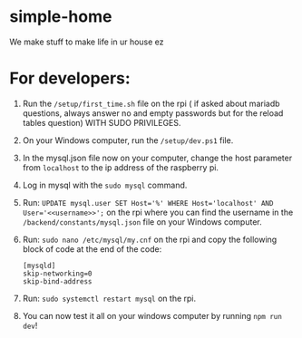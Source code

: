 # simple-home

We make stuff to make life in ur house ez

# For developers:

1. Run the `/setup/first_time.sh` file on the rpi ( if asked about mariadb questions, always answer no and empty passwords but for the reload tables question) WITH SUDO PRIVILEGES.
2. On your Windows computer, run the `/setup/dev.ps1` file.
3. In the mysql.json file now on your computer, change the host parameter from ```localhost``` to the ip address of the raspberry pi.
4. Log in mysql with the `sudo mysql` command.
5. Run: `UPDATE mysql.user SET Host='%' WHERE Host='localhost' AND User='<<username>>';` on the rpi where you can find the username in the `/backend/constants/mysql.json` file on your Windows computer.
6. Run: `sudo nano /etc/mysql/my.cnf` on the rpi and copy the following block of code at the end of the code:

   ```
   [mysqld]
   skip-networking=0
   skip-bind-address
   ```
   
7. Run: `sudo systemctl restart mysql` on the rpi.
8. You can now test it all on your windows computer by running `npm run dev`!
